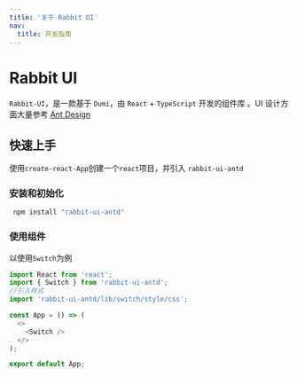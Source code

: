 ```yaml
---
title: '关于 Rabbit UI'
nav:
  title: 开发指南
---
```


# Rabbit UI

`Rabbit-UI`，是一款基于 `Dumi`，由 `React` + `TypeScript` 开发的组件库 。UI 设计方面大量参考 [Ant Design](https://ant.design/index-cn)

## 快速上手

使用`create-react-App`创建一个`react`项目，并引入 `rabbit-ui-antd`

### 安装和初始化

```powershell
 npm install "rabbit-ui-antd"
```

### 使用组件

以使用`Switch`为例

```javascript
import React from 'react';
import { Switch } from 'rabbit-ui-antd';
//引入样式
import 'rabbit-ui-antd/lib/switch/style/css';

const App = () => (
  <>
    <Switch />
  </>
);

export default App;
```
